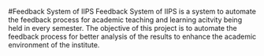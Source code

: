 #Feedback System of IIPS
Feedback System of IIPS is a system to automate the feedback process for academic teaching and learning acitvity being held in every semester. The objective of this project is to automate the feedback process for better analysis of the results to enhance the academic environment of the institute.
